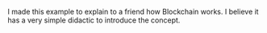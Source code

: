 I made this example to explain to a friend how Blockchain works. I believe it has a very simple didactic to introduce the concept.